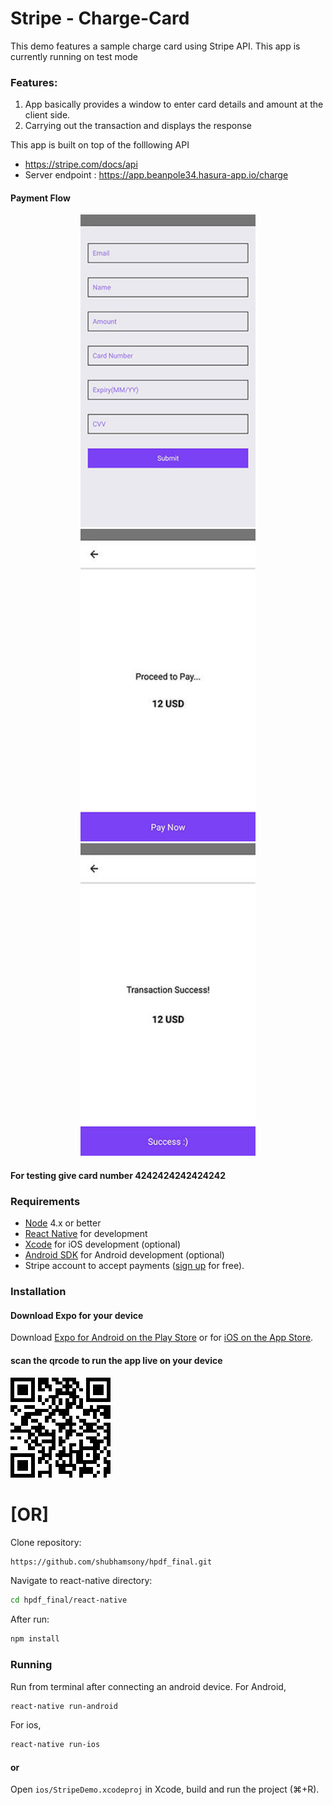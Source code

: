 # Stripe - Charge-Card

This demo features a sample charge card using Stripe API. This app is currently running on test mode
### Features:

1. App basically provides a window to enter card details and amount at the client side.
2. Carrying out the transaction and displays the response 

This app is built on top of the folllowing API
* https://stripe.com/docs/api
* Server endpoint : https://app.beanpole34.hasura-app.io/charge 

#### Payment Flow


<p align="center">
  <img width="280" height="500" src="https://github.com/MurariTiwari/hpdf-groupTask/blob/master/StripeDemo/src/1.jpg">
  <img width="280" height="500" src="https://github.com/MurariTiwari/hpdf-groupTask/blob/master/StripeDemo/src/2.jpg">
  <img width="280" height="500" src="https://github.com/MurariTiwari/hpdf-groupTask/blob/master/StripeDemo/src/3.jpg">
</p>

#### For testing give card number 4242424242424242
### Requirements

- [Node](https://nodejs.org) 4.x or better
- [React Native](http://facebook.github.io/react-native/docs/getting-started.html) for development
- [Xcode](https://developer.apple.com/xcode/) for iOS development (optional)
- [Android SDK](https://developer.android.com/sdk/) for Android development (optional)
- Stripe account to accept payments ([sign up](https://dashboard.stripe.com/register) for free).

### Installation

#### Download Expo for your device
Download [Expo for Android on the Play Store](https://play.google.com/store/apps/details?id=host.exp.exponent&hl=en) or for [iOS on the App Store](https://itunes.apple.com/app/apple-store/id982107779?mt=8).

#### scan the qrcode to run the app live on your device
![QR-Code](https://github.com/MurariTiwari/hpdf-groupTask/blob/master/StripeDemo/src/qr.png)

#  [OR] 

Clone repository:
```sh
https://github.com/shubhamsony/hpdf_final.git
```
Navigate to react-native directory:
```sh
cd hpdf_final/react-native
```
After run:
```sh
npm install
```
### Running
Run from terminal after connecting an android device.
For Android,
```sh
react-native run-android
```
For ios,
```sh
react-native run-ios
```
#### or
Open `ios/StripeDemo.xcodeproj` in Xcode, build and run the project (⌘+R).
